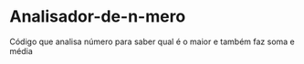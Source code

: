 # Analisador-de-n-mero
Código que analisa número para saber qual é o maior e também faz soma e média

